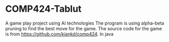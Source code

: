 # COMP424-Tablut
A game play project using AI technologies
The program is using alpha-beta pruning to find the best move for the game.
The source code for the game is from https://github.com/kiankd/comp424.
In java
